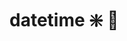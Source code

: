 ﻿---
SidebarGroup: "index-conversion-selection-functions"
Autogenerated: true
---

# datetime ❇️ 🚧


